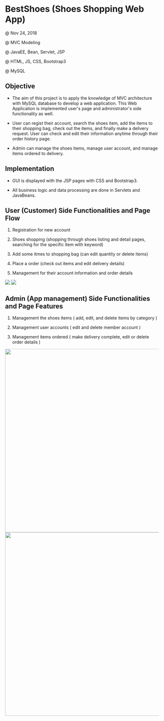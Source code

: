 # BestShoes (Shoes Shopping Web App)

@ Nov 24, 2018 

@ MVC Modeling 

@ JavaEE, Bean, Servlet, JSP

@ HTML, JS, CSS, Bootstrap3

@ MySQL


 Objective
------------------

- The aim of this project is to apply the knowledge of MVC architecture with MySQL database to develop a web application.
This Web Application is implemented user's page and administrator's side functionality as well.

- User can regist their account, search the shoes item, add the items to their shopping bag, check out the items, and finally make a delivery request. User can check and edit their information anytime through their order history page. 

- Admin can manage the shoes items, manage user account, and manage items ordered to delivery.


 Implementation 
------------------

- GUI is displayed with the JSP pages with CSS and Bootstrap3.

- All business logic and data processing are done in Servlets and JavaBeans.

  
 User (Customer) Side Functionalities and Page Flow
------------------
 
1. Registration for new account

2. Shoes shopping (shopping through shoes listing and detail pages, searching for the specific item with keyword) 

3. Add some itmes to shopping bag (can edit quantity or delete items) 

4. Place a order (check out items and edit delivery details)

4. Management for their account information and order details

<image src='flow1.JPG' >
 
<image src='flow2.JPG'>
 

 Admin (App management) Side Functionalities and Page Features
------------------
 
1. Management the shoes items ( add, edit, and delete items by category )

2. Management user accounts ( edit and delete member account )

3. Management items ordered ( make delivery complete, edit or delete order details )

<image src='flow4.JPG' width="600px">
 
<image src='Flow3.JPG' width="600px">
 

